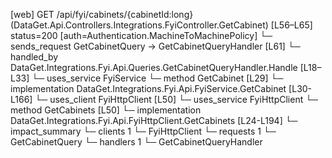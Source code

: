 [web] GET /api/fyi/cabinets/{cabinetId:long}  (DataGet.Api.Controllers.Integrations.FyiController.GetCabinet)  [L56–L65] status=200 [auth=Authentication.MachineToMachinePolicy]
  └─ sends_request GetCabinetQuery -> GetCabinetQueryHandler [L61]
    └─ handled_by DataGet.Integrations.Fyi.Api.Queries.GetCabinetQueryHandler.Handle [L18–L33]
      └─ uses_service FyiService
        └─ method GetCabinet [L29]
          └─ implementation DataGet.Integrations.Fyi.Api.FyiService.GetCabinet [L30-L166]
            └─ uses_client FyiHttpClient [L50]
            └─ uses_service FyiHttpClient
              └─ method GetCabinets [L50]
                └─ implementation DataGet.Integrations.Fyi.Api.FyiHttpClient.GetCabinets [L24-L194]
  └─ impact_summary
    └─ clients 1
      └─ FyiHttpClient
    └─ requests 1
      └─ GetCabinetQuery
    └─ handlers 1
      └─ GetCabinetQueryHandler

